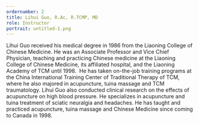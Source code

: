 ```yaml
---
ordernumber: 2
title: Lihui Guo, R.Ac, R.TCMP, MD
role: Instructor
portrait: untitled-1.png
---
```

Lihui Guo received his medical degree in 1986 from the Liaoning College of Chinese Medicine. He was an Associate Professor and Vice Chief Physician, teaching and practicing Chinese medicine at the Liaoning College of Chinese Medicine, its affiliated hospital, and the Liaoning Academy of TCM until 1998.  He has taken on-the-job training programs at the China International Training Center of Traditional Therapy of TCM, where he also majored in acupuncture, tuina massage and TCM traumatology. Lihui Guo also conducted clinical research on the effects of acupuncture on high blood pressure. He specializes in acupuncture and tuina treatment of sciatic neuralgia and headaches. He has taught and practiced acupuncture, tuina massage and Chinese Medicine since coming to Canada in 1998.